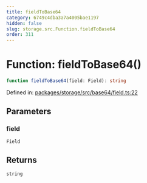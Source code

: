 ```yaml
---
title: fieldToBase64
category: 6749c4dba3a7a4005bae1197
hidden: false
slug: storage.src.Function.fieldToBase64
order: 311
---
```


# Function: fieldToBase64()

```ts
function fieldToBase64(field: Field): string
```

Defined in: [packages/storage/src/base64/field.ts:22](https://github.com/zkcloudworker/minatokens-lib/blob/main/packages/storage/src/base64/field.ts#L22)

## Parameters

### field

`Field`

## Returns

`string`
